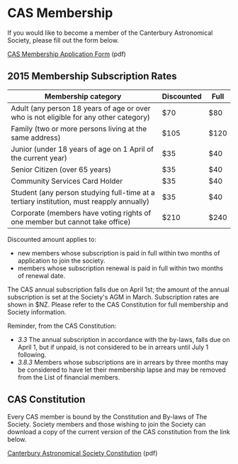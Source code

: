 CAS Membership
==============

If you would like to become a member of the Canterbury Astronomical Society,
please fill out the form below. 

[CAS Membership Application Form](/pdf/MembershipApplication.pdf) (pdf)


2015 Membership Subscription Rates
----------------------------------

<table class="table">
  <thead>
    <tr>
      <th>Membership category</th>
      <th>Discounted</th>
      <th>Full</th>
    </tr>
  </thead>
  <tbody>
    <tr>
      <td>
        Adult (any person 18 years of age or over who is not eligible for any
        other category)
      </td>
      <td>
        $70
      </td>
      <td>
        $80
      </td>
    </tr>
    <tr>
      <td>
        Family (two or more persons living at the same address)
      </td>
      <td>
        $105
      </td>
      <td>
        $120
      </td>
    </tr>
    <tr>
      <td>
        Junior (under 18 years of age on 1 April of the current year)
      </td>
      <td>
        $35
      </td>
      <td>
        $40
      </td>
    </tr>
    <tr>
      <td>
        Senior Citizen (over 65 years)
      </td>
      <td>
        $35
      </td>
      <td>
        $40
      </td>
    </tr>
    <tr>
      <td>
        Community Services Card Holder
      </td>
      <td>
        $35
      </td>
      <td>
        $40
      </td>
    </tr>
    <tr>
      <td>
        Student (any person studying full-time at a tertiary institution, must
        reapply annually)
      </td>
      <td>
        $35
      </td>
      <td>
        $40
      </td>
    </tr>
    <tr>
      <td>
        Corporate (members have voting rights of one member but cannot take
        office)
      </td>
      <td>
        $210
      </td>
      <td>
        $240
      </td>
    </tr>
  </tbody>
</table>

Discounted amount applies to:

* new members whose subscription is paid in full within two months of application to join the society.
* members whose subscription renewal is paid in full within two months of renewal date.

The CAS annual subscription falls due on April 1st; the amount of the annual
subscription is set at the Society's AGM in March. Subscription rates are shown
in $NZ. Please refer to the CAS Constitution for full membership and Society
information.

Reminder, from the CAS Constitution:

* *3.3* The annual subscription in accordance with the by-laws, falls due on April 1, but if unpaid, is not considered to be in arrears until July 1 following.
* *3.8.3*  Members whose subscriptions are in arrears by three months may be considered to have let their membership lapse and may be removed from the List of financial members.



CAS Constitution
----------------

Every CAS member is bound by the Constitution and By-laws of The Society.
Society members and those wishing to join the Society can download a copy of
the current version of the CAS constitution from the link below. 

[Canterbury Astronomical Society Constitution](/pdf/CAS_constitution.pdf) (pdf)
